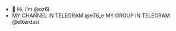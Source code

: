 - 👋 Hi, I’m @oz6l
- MY CHANNEL IN TELEGRAM @e76_e 
MY GROUP IN TELEGRAM @elkerdasi

<!---
oz6l/oz6l is a ✨ special ✨ repository because its `README.md` (this file) appears on your GitHub profile.
You can click the Preview link to take a look at your changes.
--->
